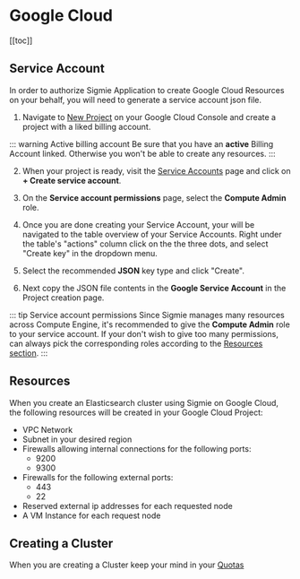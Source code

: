 # Google Cloud

[[toc]]

## Service Account
In order to authorize Sigmie Application to create Google Cloud Resources on your behalf,
you will need to generate a service account json file.

1. Navigate to [New Project](https://console.cloud.google.com/projectcreate) on your Google Cloud Console and create a project with a liked billing account.

::: warning Active billing account
Be sure that you have an **active** Billing Account linked. Otherwise you won't be able to create any resources.
:::

2. When your project is ready, visit the [Service Accounts](https://console.cloud.google.com/iam-admin/serviceaccounts) page and click on **+ Create service account**.

3. On the **Service account permissions** page, select the **Compute Admin** role.

4. Once you are done creating your Service Account, your will be navigated to the table overview of your Service Accounts. Right under the table's "actions"
column click on the the three dots, and select "Create key" in the dropdown menu.

5. Select the recommended **JSON** key type and click "Create".

6. Next copy the JSON file contents in the **Google Service Account** in the Project creation page.

::: tip Service account permissions
Since Sigmie manages many resources across Compute Engine, it's recommended to give the **Compute Admin** role to your service account.
If your don't wish to give too many permissions, can always pick the corresponding roles according to the [Resources section](#resources).
:::

## Resources
When you create an Elasticsearch cluster using Sigmie on Google Cloud, the following resources will be created in your Google Cloud Project:
* VPC Network
* Subnet in your desired region
* Firewalls allowing internal connections for the following ports:
    * 9200
    * 9300
* Firewalls for the following external ports:
    * 443
    * 22
* Reserved external ip addresses for each requested node
* A VM Instance for each request node

## Creating a Cluster

When you are creating a Cluster keep your mind in your [Quotas](https://console.cloud.google.com/quotas?project=_&_ga=2.235260417.1668688079.1605011002-1707252573.1593074600)
